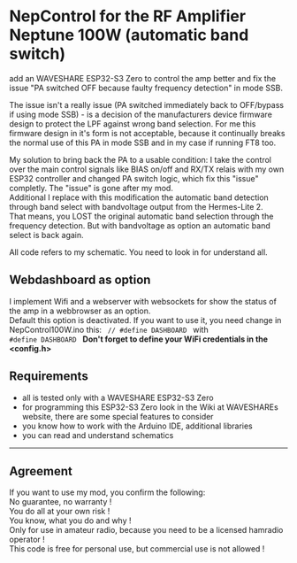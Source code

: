 # NepControl for the RF Amplifier Neptune 100W (automatic band switch)

add an WAVESHARE ESP32-S3 Zero to control the amp better and fix the issue "PA switched OFF because faulty frequency detection" in mode SSB.

The issue isn't a really issue (PA switched immediately back to OFF/bypass if using mode SSB) - is a decision of the manufacturers device firmware design to protect the LPF against wrong band selection.
For me this firmware design in it's form is not acceptable, because it continually breaks the normal use of this PA in mode SSB and in my case if running FT8 too.

My solution to bring back the PA to a usable condition: I take the control over the main control signals like BIAS on/off and RX/TX relais with my own ESP32 controller and changed PA switch logic, which fix this "issue" completly. The "issue" is gone after my mod.<br>
Additional I replace with this modification the automatic band detection through band select with bandvoltage output from the Hermes-Lite 2.<br>
That means, you LOST the original automatic band selection through the frequency detection. But with bandvoltage as option an automatic band select is back again.

All code refers to my schematic. You need to look in for understand all.

## Webdashboard as option

I implement Wifi and a webserver with websockets for show the status of the amp in a webbrowser as an option.<br>
Default this option is deactivated. If you want to use it, you need change in NepControl100W.ino this:
<code>
// #define DASHBOARD
</code>
with
<code>
#define DASHBOARD
</code>
__Don't forget to define your WiFi credentials in the <config.h>__

## Requirements

- all is tested only with a WAVESHARE ESP32-S3 Zero
- for programming this ESP32-S3 Zero look in the Wiki at WAVESHAREs website, there are some special features to consider
- you know how to work with the Arduino IDE, additional libraries
- you can read and understand schematics

<hr>

## Agreement

If you want to use my mod, you confirm the following:<BR>
No guarantee, no warranty !<BR>
You do all at your own risk !<BR>
You know, what you do and why !<BR>
Only for use in amateur radio, because you need to be a licensed hamradio operator !<br>
This code is free for personal use, but commercial use is not allowed !
